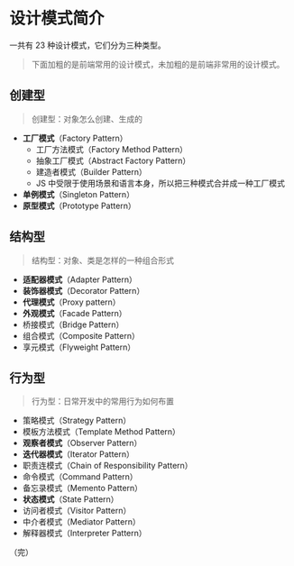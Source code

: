 # 设计模式简介

一共有 23 种设计模式，它们分为三种类型。

> 下面加粗的是前端常用的设计模式，未加粗的是前端非常用的设计模式。

## 创建型

> 创建型：对象怎么创建、生成的

* **工厂模式**（Factory Pattern）
  * 工厂方法模式（Factory Method Pattern）
  * 抽象工厂模式（Abstract Factory Pattern）
  * 建造者模式（Builder Pattern）
  * JS 中受限于使用场景和语言本身，所以把三种模式合并成一种工厂模式
* **单例模式**（Singleton Pattern）
* **原型模式**（Prototype Pattern）

## 结构型

> 结构型：对象、类是怎样的一种组合形式

* **适配器模式**（Adapter Pattern）
* **装饰器模式**（Decorator Pattern）
* **代理模式**（Proxy pattern）
* **外观模式**（Facade Pattern）
* 桥接模式（Bridge Pattern）
* 组合模式（Composite Pattern）
* 享元模式（Flyweight Pattern）

## 行为型

> 行为型：日常开发中的常用行为如何布置

* 策略模式（Strategy Pattern）
* 模板方法模式（Template Method Pattern）
* **观察者模式**（Observer Pattern）
* **迭代器模式**（Iterator Pattern）
* 职责连模式（Chain of Responsibility Pattern）
* 命令模式（Command Pattern）
* 备忘录模式（Memento Pattern）
* **状态模式**（State Pattern）
* 访问者模式（Visitor Pattern）
* 中介者模式（Mediator Pattern）
* 解释器模式（Interpreter Pattern）

（完）
